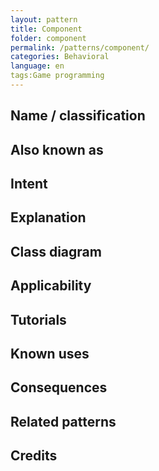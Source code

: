 ```yaml
---
layout: pattern
title: Component
folder: component
permalink: /patterns/component/
categories: Behavioral
language: en
tags:Game programming
---
```


## Name / classification

## Also known as

## Intent

## Explanation

## Class diagram

## Applicability

## Tutorials

## Known uses

## Consequences

## Related patterns

## Credits
